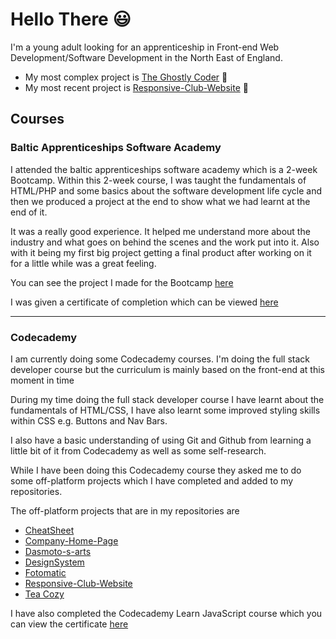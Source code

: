 # Hello There :smiley:

I'm a young adult looking for an apprenticeship in Front-end Web Development/Software Development in the North East of England. 

* My most complex project is [The Ghostly Coder](https://github.com/EthanHunter7/TheGhostlyCoder) :ghost:
* My most recent project is [Responsive-Club-Website](https://github.com/EthanHunter7/Responsive-Club-Website) :climbing:
 
 ## Courses 
 

 ### Baltic Apprenticeships Software Academy

I attended the baltic apprenticeships software academy which is a 2-week Bootcamp. Within this 2-week course, I was taught the fundamentals of HTML/PHP and some basics about the software development life cycle and then we produced a project at the end to show what we had learnt at the end of it.

It was a really good experience. It helped me understand more about the industry and what goes on behind the scenes and the work put into it. Also with it being my first big project getting a final product after working on it for a little while was a great feeling.

You can see the project I made for the Bootcamp [here](https://github.com/EthanHunter7/TheGhostlyCoder "The Ghostly Coder")

I was given a certificate of completion which can be viewed [here](/Certificate%20of%20Completion%20-%20Ethan%20Hunter.pdf "Views Certificate")

---
### Codecademy

I am currently doing some Codecademy courses. I'm doing the full stack developer course but the curriculum is mainly based on the front-end at this moment in time 

During my time doing the full stack developer course I have learnt about the fundamentals of HTML/CSS, I have also learnt some improved styling skills within CSS e.g. Buttons and Nav Bars. 

I also have a basic understanding of using Git and Github from learning a little bit of it from Codecademy as well as some self-research. 

While I have been doing this Codecademy course they asked me to do some off-platform projects which I have completed and added to my repositories. 

The off-platform projects that are in my repositories are 
* [CheatSheet](https://github.com/EthanHunter7/CheatSheet)
* [Company-Home-Page](https://github.com/EthanHunter7/Company-Home-Page)
* [Dasmoto-s-arts](https://github.com/EthanHunter7/Dasmoto-s-arts)
* [DesignSystem](https://github.com/EthanHunter7/DesignSystem)
* [Fotomatic](https://github.com/EthanHunter7/Fotomatic)
* [Responsive-Club-Website](https://github.com/EthanHunter7/Responsive-Club-Website)
* [Tea Cozy](https://github.com/EthanHunter7/TeaCozy)

I have also completed the Codecademy Learn JavaScript course which you can view the certificate [here](/Java%20Script%20Certificate.pdf)
